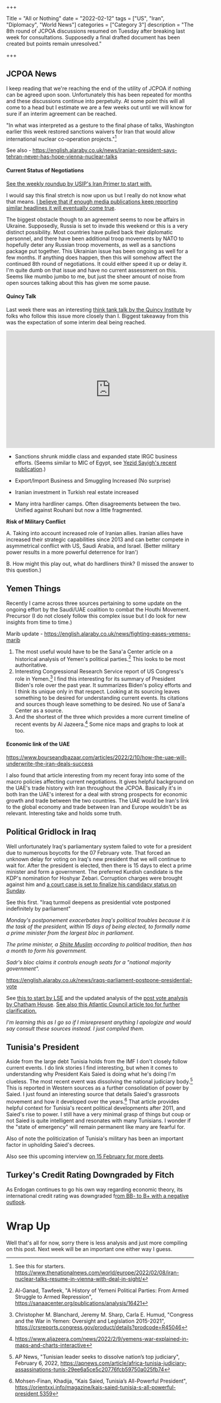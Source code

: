 +++

Title = "All or Nothing"
date = "2022-02-12"
tags = ["US", "Iran", "Diplomacy", "World News"]
categories = ["Category 3"]
description = "The 8th round of JCPOA discussions resumed on Tuesday after breaking last week for consultations. Supposedly a final drafted document has been created but points remain unresolved."

+++

## JCPOA News

I keep reading that we're reaching the end of the utility of JCPOA if nothing can be agreed upon soon. Unfortunately this has been repeated for months and these discussions continue into perpetuity. At some point this will all come to a head but I estimate we are a few weeks out until we will know for sure if an interim agreement can be reached. 

"In what was interpreted as a gesture to the final phase of talks, Washington earlier this week restored sanctions waivers for Iran that would allow international nuclear co-operation projects."[^1]

See also - https://english.alaraby.co.uk/news/iranian-president-says-tehran-never-has-hope-vienna-nuclear-talks

#### Current Status of Negotiations

[See the weekly roundup by USIP's Iran Primer to start with.](https://iranprimer.usip.org/index.php/blog/2022/feb/08/news-digest-week-february-7) 

I would say this final stretch is now upon us but I really do not know what that means. [I believe that if enough media publications keep reporting similar headlines it will eventually come true](https://www.jpost.com/international/article-696279). 

The biggest obstacle though to an agreement seems to now be affairs in Ukraine. Supposedly, Russia is set to invade this weekend or this is a very distinct possibility. Most countries have pulled back their diplomatic personnel, and there have been additional troop movements by NATO to hopefully deter any Russian troop movements, as well as a sanctions package put together. This Ukrainian issue has been ongoing as well for a few months. If anything does happen, then this will somehow affect the continued 8th round of negotiations. It could either speed it up or delay it. I'm quite dumb on that issue and have no current assessment on this. Seems like mumbo jumbo to me, but just the sheer amount of noise from open sources talking about this has given me some pause.  

#### Quincy Talk

 Last week there was an interesting [think tank talk by the Quincy Institute](https://quincyinst.org/event/is-the-jcpoa-on-its-last-legs/) by folks who follow this issue more closely than I. Biggest takeaway from this was the expectation of some interim deal being reached. 

<iframe width="560" height="315" src="https://www.youtube.com/embed/Bgd1OyiiUK4" title="YouTube video player" frameborder="0" allow="accelerometer; autoplay; clipboard-write; encrypted-media; gyroscope; picture-in-picture" allowfullscreen></iframe>

- Sanctions shrunk middle class and expanded state IRGC business efforts. (Seems similar to MIC of Egypt, see [Yezid Sayigh's recent publication](https://carnegie-mec.org/2022/01/31/retain-restructure-or-divest-policy-options-for-egypt-s-military-economy-pub-86232).)

- Export/Import Business and Smuggling Increased (No surprise)

- Iranian investment in Turkish real estate increased

- Many intra hardliner camps. Often disagreements between the two. Unified against Rouhani but now a little fragmented. 


**Risk of Military Conflict**

A. Taking into account increased role of Iranian allies. Iranian allies have increased their strategic capabilities since 2013 and can better compete in asymmetrical conflict with US, Saudi Arabia, and Israel. (Better military power results in a more powerful deterrence for Iran')

B. How might this play out, what do hardliners think? (I missed the answer to this question.)

## Yemen Things

Recently I came across three sources pertaining to some update on the ongoing effort by the Saudi/UAE coalition to combat the Houthi Movement. Precursor (I do not closely follow this complex issue but I do look for new insights from time to time.) 

Marib update - https://english.alaraby.co.uk/news/fighting-eases-yemens-marib

1. The most useful would have to be the Sana'a Center article on a historical analysis of Yemen's political parties.[^2] This looks to be most authoritative. 
2. Interesting Congressional Research Service report of US Congress's role in Yemen.[^3] I find this interesting for its summary of President Biden's role over the past year. It summarizes Biden's policy efforts and I think its unique only in that respect. Looking at its sourcing leaves something to be desired for understanding current events. Its citations and sources though leave something to be desired. No use of Sana'a Center as a source. 
3. And the shortest of the three which provides a more current timeline of recent events by Al Jazeera.[^4] Some nice maps and graphs to look at too. 

#### Economic link of the UAE 

https://www.bourseandbazaar.com/articles/2022/2/10/how-the-uae-will-underwrite-the-iran-deals-success

I also found that article interesting from my recent foray into some of the macro policies affecting current negotiations. It gives helpful background on the UAE's trade history with Iran throughout the JCPOA. Basically it's in both Iran the UAE's interest for a deal with strong prospects for economic growth and trade between the two countries. The UAE would be Iran's link to the global economy and trade between Iran and Europe wouldn't be as relevant. Interesting take and holds some truth. 

## Political Gridlock in Iraq

Well unfortunately Iraq's parliamentary system failed to vote for a president due to numerous boycotts for the 07 February vote. That forced an unknown delay for voting on Iraq's new president that we will continue to wait for. After the president is elected, then there is 15 days to elect a prime minister and form a government. The preferred Kurdish candidate is the KDP's nomination for  Hoshyar Zebari. Corruption charges were brought against him and [a court case is set to finalize his candidacy status on Sunday](). 

See this first. "Iraq turmoil deepens as presidential vote postponed indefinitely by parliament" 

*Monday's postponement exacerbates Iraq's  political troubles because it is the task of the president, within 15  days of being elected, to formally name a prime minister from the  largest bloc in parliament.*

*The prime minister, a [Shiite Muslim](https://english.alaraby.co.uk/news/iran-resumes-muslim-shia-pilgrim-tours-syria) according to political tradition, then has a month to form his government.*

*Sadr's bloc claims it controls enough seats for a "national majority government".*

https://english.alaraby.co.uk/news/iraqs-parliament-postpone-presidential-vote



See [this to start by LSE](https://blogs.lse.ac.uk/mec/2022/02/04/iraqs-new-sultans/) and the updated analysis of the [post vote analysis by Chatham House](https://www.chathamhouse.org/2022/02/iraqs-new-mps-must-unite-achieve-genuine-change). [See also this Atlantic Council article too for further clarification.](https://www.atlanticcouncil.org/blogs/menasource/iraq-is-forming-a-new-government-but-getting-there-will-be-complicated/) 

*I'm learning this as I go so if I misrepresent anything I apologize and would say consult these sources instead. I just compiled them.*

## Tunisia's President

Aside from the large debt Tunisia holds from the IMF I don't closely follow current events. I do link stories I find interesting, but when it comes to understanding why President Kais Saied is doing what he's doing I'm clueless. The most recent event was dissolving the national judiciary body.[^5] This is reported in Western sources as a further consolidation of power by Saied. I just found an interesting source that details Saied's grassroots movement and how it developed over the years.[^6] That article provides helpful context for Tunisia's recent political developments after 2011, and Saied's rise to power. I still have a very minimal grasp of things but coup or not Saied is quite intelligent and resonates with many Tunisians. I wonder if the "state of emergency" will remain permanent like many are fearful for. 

Also of note the politicization of Tunisia's military has been an important factor in upholding Saied's decrees. 

Also see this upcoming interview [on 15 February for more deets](https://www.jadaliyya.com/Details/43861/Connections-Episode-28-Tunisias-New-Autocracy-with-Mohamed-Haddad). 

## Turkey's Credit Rating Downgraded by Fitch

As Erdogan continues to go his own way regarding economic theory, its international credit rating was downgraded f[rom BB- to B+ with a negative outlook](https://www.fitchratings.com/research/sovereigns/fitch-downgrades-turkey-to-b-outlook-negative-11-02-2022).



# Wrap Up 

Well that's all for now, sorry there is less analysis and just more compiling on this post. Next week will be an important one either way I guess.

[^ 1]: See this for starters. https://www.thenationalnews.com/world/europe/2022/02/08/iran-nuclear-talks-resume-in-vienna-with-deal-in-sight/
[^2]: Al-Ganad, Tawfeek, "A History of Yemeni Political Parties: From Armed Struggle to Armed Repression", https://sanaacenter.org/publications/analysis/16421
[^3]: Christopher M. Blanchard, Jeremy M. Sharp, Carla E. Humud, "Congress and the War in Yemen: Oversight and Legislation 2015-2021", https://crsreports.congress.gov/product/details?prodcode=R45046 
[^4]: https://www.aljazeera.com/news/2022/2/9/yemens-war-explained-in-maps-and-charts-interactive

[^5]: AP News, "Tunisian leader seeks to dissolve nation’s top judiciary", February 6, 2022,  https://apnews.com/article/africa-tunisia-judiciary-assassinations-tunis-29ee6a5ce5c20776fcb59750a025fb74
[^6]: Mohsen-Finan, Khadija, "Kais Saied, Tunisia’s All-Powerful President",  https://orientxxi.info/magazine/kais-saied-tunisia-s-all-powerful-president,5359
